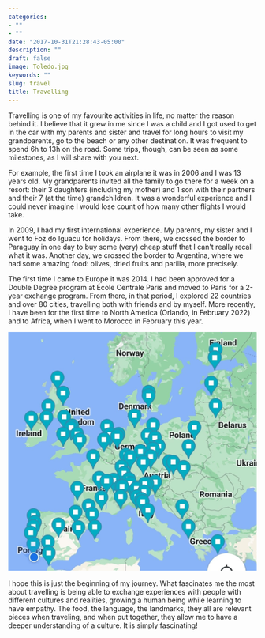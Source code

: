 ```yaml
---
categories:
- ""
- ""
date: "2017-10-31T21:28:43-05:00"
description: ""
draft: false
image: Toledo.jpg
keywords: ""
slug: travel
title: Travelling
---
```


Travelling is one of my favourite activities in life, no matter the reason behind it. I believe that it grew in me since I was a child and I got used to get in the car with my parents and sister and travel for long hours to visit my grandparents, go to the beach or any other destination. It was frequent to spend 6h to 13h on the road. Some trips, though, can be seen as some milestones, as I will share with you next.

For example, the first time I took an airplane it was in 2006 and I was 13 years old. My grandparents invited all the family to go there for a week on a resort: their 3 daughters (including my mother) and 1 son with their partners and their 7 (at the time) grandchildren. It was a wonderful experience and I could never imagine I would lose count of how many other flights I would take.

In 2009, I had my first international experience. My parents, my sister and I went to Foz do Iguacu for holidays. From there, we crossed the border to Paraguay in one day to buy some (very) cheap stuff that I can't really recall what it was. Another day, we crossed the border to Argentina, where we had some amazing food: olives, dried fruits and parilla, more precisely.

The first time I came to Europe it was 2014. I had been approved for a Double Degree program at École Centrale Paris and moved to Paris for a 2-year exchange program. From there, in that period, I explored 22 countries and over 80 cities, travelling both with friends and by myself. More recently, I have been for the first time to North America (Orlando, in February 2022) and to Africa, when I went to Morocco in February this year.

![Testing](https://github.com/vrfaria/my_website/blob/main/static/img/blogs/maps.jpg?raw=true)

I hope this is just the beginning of my journey. What fascinates me the most about travelling is being able to exchange experiences with people with different cultures and realities, growing a human being while learning to have empathy. The food, the language, the landmarks, they all are relevant pieces when traveling, and when put together, they allow me to have a deeper understanding of a culture. It is simply fascinating!
